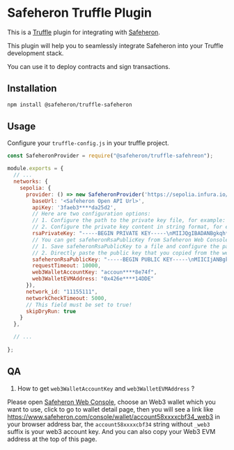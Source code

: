 # Safeheron Truffle Plugin

This is a [Truffle](https://archive.trufflesuite.com/docs/truffle/) plugin for integrating with [Safeheron](https://www.safeheron.com).

This plugin will help you to seamlessly integrate Safeheron into your Truffle development stack.

You can use it to deploy contracts and sign transactions.

## Installation 

```bash
npm install @safeheron/truffle-safeheron
```

## Usage

Configure your `truffle-config.js` in your truffle project.

```javascript
const SafeheronProvider = require("@safeheron/truffle-safehreon");

module.exports = {
  // ...
  networks: {
    sepolia: {
      provider: () => new SafeheronProvider('https://sepolia.infura.io/v3/8026****2fcb', {
        baseUrl: '<Safeheron Open API Url>',
        apiKey: '3faeb3****da25d2',
        // Here are two configuration options:
        // 1. Configure the path to the private key file, for example: file:/path/to/your/private/key/file.pem
        // 2. Configure the private key content in string format, for example: -----BEGIN PRIVATE KEY-----\nMIIJQgIBADANBgkqhkiG****ICAQDidDHYV73U4cub\n-----END PUBLIC KEY-----
        rsaPrivateKey: "-----BEGIN PRIVATE KEY-----\nMIIJQgIBADANBgkqh****mCAruusbobkuJ3rB6h\n-----END PRIVATE KEY-----",
        // You can get safeheronRsaPublicKey from Safeheron Web Console. Here are two configuration options:
        // 1. Save safeheronRsaPublicKey to a file and configure the path to the file, for example: file:/path/to/safeheron/public/key/file.pem
        // 2. Directly paste the public key that you copied from the web console, for example: MIICIjANBgkqhki****8eUQV63wRS0CAwEAAQ==
        safeheronRsaPublicKey: "-----BEGIN PUBLIC KEY-----\nMIICIjANBgkqhkiG9w0B****S0CAwEAAQ==\n-----END PUBLIC KEY-----",
        requestTimeout: 10000,
        web3WalletAccountKey: "accoun****8e74f",
        web3WalletEVMAddress: "0x426e****14DDE"
      }),
      network_id: "11155111",
      networkCheckTimeout: 5000,
      // This field must be set to true!
      skipDryRun: true
    }
  },

  // ... 
  
};
```

## QA

1. How to get `web3WalletAccountKey` and `web3WalletEVMAddress` ?

Please open [Safeheron Web Console](https://www.safeheron.com/console/wallet), choose an Web3 wallet which you want to use, 
click to go to wallet detail page,
then you will see a link like https://www.safeheron.com/console/wallet/account58xxxxcbf34_web3 in your browser address bar,
the `account58xxxxcbf34` string without `_web3` suffix is your web3 account key. 
And you can also copy your Web3 EVM address at the top of this page.

